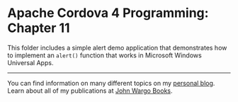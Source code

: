 Apache Cordova 4 Programming: Chapter 11
========================================

This folder includes a simple alert demo application that demonstrates how to implement an `alert()` function that works in Microsoft Windows Universal Apps.  

***
You can find information on many different topics on my [personal blog](http://www.johnwargo.com). Learn about all of my publications at [John Wargo Books](http://www.johnwargobooks.com). 